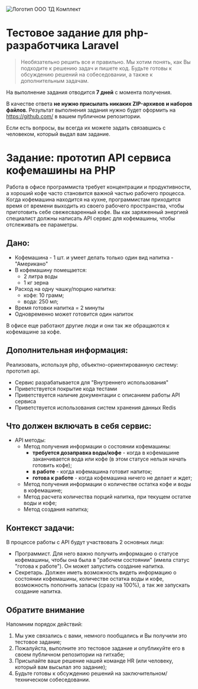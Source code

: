 ![Логотип ООО ТД Комплект](https://tools.by/themes/tetoo/tdk_logo_h100.jpg) 

# Тестовое задание для php-разработчика Laravel

> Необязательно решить все и правильно. Мы хотим понять, как Вы подходите к решению задач и пишете код. 
Будьте готовы к обсуждению решений на собеседовании, а также к дополнительным задачам.


На выполнение задания отводится **7 дней** с момента получения.

В качестве ответа **не нужно присылать никаких ZIP-архивов и наборов файлов**.
Результат выполнения задания нужно будет оформить на https://github.com/ в вашем публичном репозитории.

Если есть вопросы, вы всегда их можете задать связавшись с человеком, который выдал вам задание.

# Задание: прототип API сервиса кофемашины на PHP

Работа в офисе программиста требует концентрации и продуктивности, 
а хороший кофе часто становится важной частью рабочего процесса. 
Когда кофемашина находится на кухне, программистам приходится время от времени выходить 
из своего рабочего пространства, чтобы приготовить себе свежесваренный кофе.
Вы как заряженный энергией специалист должны написать API сервис для кофемашины, 
чтобы отслеживать ее параметры.

## Дано:
- Кофемашина - 1 шт. и умеет делать только один вид напитка - "Американо"
- В кофемашину помещается: 
  - 2 литра воды
  - 1 кг зерна
- Расход на одну чашку/порцию напитка:
  - кофе: 10 грамм;
  - вода: 250 мл;
- Время готовки напитка = 2 минуты
- Одновременно может готовится один напиток
    
В офисе еще работают другие люди и они так же обращаются к кофемашине за кофе.

## Дополнительная информация:
Реализовать, используя php, объектно-ориентированную систему: прототип api.

- Сервис разрабатывается для "Внутреннего использования"
- Приветствуется покрытие кода тестами
- Приветствуется наличие документации с описанием работы API сервиса
- Приветствуется использования систем хранения данных Redis

## Что должен включать в себя сервис:
- API методы:
  - Метод получения информации о состоянии кофемашины:
    - **требуется дозаправка воды/кофе** - когда в кофемашине заканчивается вода или кофе (в этом статусе нельзя начать готовить кофе);
    - **в работе** - когда кофемашина готовит напиток;
    - **готова к работе** - когда кофемашина ничего не делает и ждет;
  - Метод получения информации о количестве остатка кофе и воды в кофемашине;
  - Метод расчета количества порций напитка, при текущем остатке воды и кофе;
  - Метод создания напитка;

## Контекст задачи:
В процессе работы с API будут участвовать 2 основных лица:

- Программист. Для него важно получить информацию о статусе кофемашины, 
  чтобы она была в "рабочем состоянии" (имела статус "готова к работе").
  Он может запустить создание напитка.
- Секретарь. Должен иметь возможность видеть информацию о состоянии кофемашины, 
  количестве остатка воды и кофе, возможность пополнить запасы (сразу на 100%), 
  а так же запускать создание напитка.


## Обратите внимание

Напомним порядок действий:

1. Мы уже связались с вами, немного пообщались и Вы получили это тестовое задание;
2. Пожалуйста, выполните это тестовое задание и опубликуйте его в своем публичном репозитории на гитхабе;
3. Присылайте ваше решение нашей команде HR (или человеку, который вам высылал это задание);
4. Будьте готовы к обсуждению решений на заключительном/техническом собеседовании.